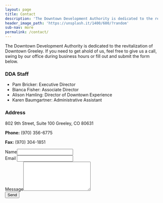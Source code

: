 ```yaml
---
layout: page
title: Contact
description: 'The Downtown Development Authority is dedicated to the revitalization of Downtown Greeley. If you need to get ahold of us, feel free to give us a call, swing by our office during business hours or fill out and submit the form below.'
header_image_path: 'https://unsplash.it/1400/600/?random'
sub-nav: more
permalink: /contact/
---
```



The Downtown Development Authority is dedicated to the revitalization of Downtown Greeley. If you need to get ahold of us, feel free to give us a call, swing by our office during business hours or fill out and submit the form below.

### DDA Staff

* Pam Bricker: Executive Director
* Bianca Fisher: Associate Director
* Alison Hamling: Director of Downtown Experience
* Karen Baumgartner: Administrative Assistant


### Address

802 9th Street, Suite 100 Greeley, CO 80631

**Phone:** (970) 356-6775

**Fax:** (970) 304-1851

<form action="#" method="post" class="contact-form"><!-- the redirect_to is optional, the form will redirect to the referrer on submission --><input type="hidden" value="pam@greeleydowntown.com, bianca@greeleydowntown.com, alison@greeleydowntown.com, karen@greeleydowntown.com" name="_to" /> <input type="hidden" value="Contact form submitted on DDA website" name="_subject" /> <input type="text" style="display: none;" name="_gotcha" /> <!-- all your input fields here.... --><div class="webform-component"><label for="name">Name</label><input type="text" id="name" required="" name="name" /></div><div class="webform-component"><label for="email">Email</label> <input type="email" id="email" required="" name="email" /></div><div class="webform-component"><label for="Message">Message</label><textarea id="message" name="message" rows="6" cols="25"></textarea></div> <input class="sendButton" type="submit" value="Send" name="Submit" />&nbsp;</form>